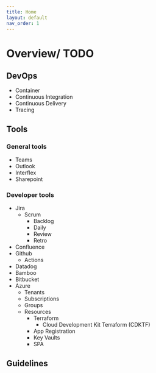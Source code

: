 ```yaml
---
title: Home
layout: default
nav_order: 1
---
```


# Overview/ TODO

## DevOps
* Container
* Continuous Integration
* Continuous Delivery
* Tracing

## Tools
### General tools
* Teams
* Outlook
* Interflex
* Sharepoint

### Developer tools
* Jira
    * Scrum
        * Backlog
        * Daily
        * Review
        * Retro
* Confluence
* Github
    * Actions
* Datadog
* Bamboo
* Bitbucket
* Azure
    * Tenants
    * Subscriptions
    * Groups
    * Resources
        * Terraform
            * Cloud Development Kit Terraform (CDKTF)
        * App Registration
        * Key Vaults
        * SPA

## Guidelines
    
